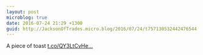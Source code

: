 ```yaml
---
layout: post
microblog: true
date: 2016-07-24 21:29 +1300
guid: http://JacksonOfTrades.micro.blog/2016/07/24/t757130532442476544.html
---
```

A piece of toast [t.co/QY3LtCvHe...](https://t.co/QY3LtCvHeo)

